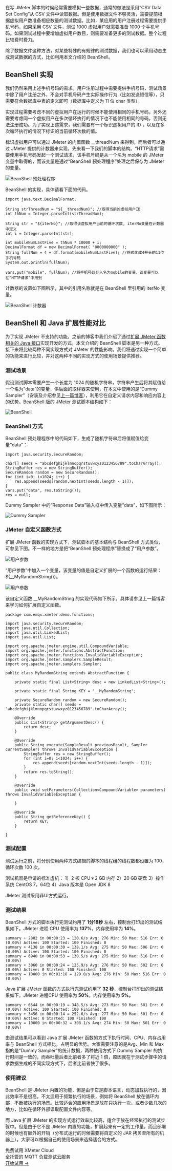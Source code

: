 在写 JMeter 脚本的时候经常需要模拟一些数据，通常的做法是采用”CSV Data Set Config”从 CSV 文件中读取数据。但是使用数据文件不够灵活，需要提前根据虚拟用户数准备相应数量的测试数据。比如，某应用的用户注册过程需要提供手机号码，如果采用 CSV 文件，测试 1000 虚拟用户就需要准备 1000 个手机号码。如果测试过程中要增加虚拟用户数目，则需要准备更多的测试数据。整个过程比较费时费力。

除了数据文件这种方法，对某些特殊的有规律的测试数据，我们也可以采用动态生成测试数据的方式，比如利用本文介绍的 BeanShell。

## BeanShell 实现

我们仍然采用上述手机号码的需求。用户注册过程中需要提供手机号码，测试场景中除了用户注册之外，不会对手机号码产生实际操作行为（比如发送短信等），只需要符合数据库中表的定义即可（数据库中定义为 11 位 char 类型）。

实现过程需要考虑不同的虚拟用户在运行的时候不能使用相同的手机号码，另外还需要考虑同一个虚拟用户在多次循环执行的情况下也不能使用相同的号码，否则无法注册成功。为了实现上述需求，我们需要有一个标识虚拟用户的 ID ，以及在多次循环执行的情况下标识的当前循环次数的值。

标识虚拟用户可以通过 JMeter 的内置函数 __threadNum 来得到，而后者可以通过 JMeter 提供的计数器来实现，先来看一下我们的脚本的结构。“HTTP请求”需要使用手机号码发起一个测试请求，该手机号码是从一个名为 mobile 的 JMeter 变量中取得的，而该变量是通过“BeanShell 预处理程序”处理之后保存为 JMeter 的变量。

![BeanShell 预处理程序](https://assets.emqx.com/images/9aaf6934d715c24ae543cf73a63bef29.png)

BeanShell 的实现，具体请看下面的代码。

```
import java.text.DecimalFormat;

String strThreadNum = "${__threadNum}"; //取得当前的虚拟用户ID
int thNum = Integer.parseInt(strThreadNum);

String str = "${iterNo}"; //取得该虚拟用户当前的循环次数, iterNo变量在计数器中定义
int i = Integer.parseInt(str);

int mobileNumLastFive = thNum * 10000 + i;
DecimalFormat df = new DecimalFormat( "0000000000" );
String fullNum = 4 + df.format(mobileNumLastFive); //格式化成4开头的11位手机号码
System.out.println(fullNum);

vars.put("mobile", fullNum); //将手机号码存入名为mobile的变量，该变量可以在“HTTP请求”中用到
```

计数器的设置如下图所示，其中的引用名称就是在 BeanShell 里引用的 iterNo 变量。

![BeanShell 计数器](https://assets.emqx.com/images/583a4ee954a8276054bac4ae2b6b8ceb.png)

## BeanShell 和 Java 扩展性能对比

为了实现 JMeter 不支持的功能，之前的博客中我们介绍了通过[扩展 JMeter 函数相关的 Java 接口](https://www.emqx.com/zh/blog/jmeter-extension-development-custom-functions)实现开发的方式，本文介绍的 BeanShell 脚本是另一种方式。接下来将比较两种不同实现方式对 JMeter 的性能影响。我们将通过实现一个简单的功能来进行比较，并对这两种不同的实现方式的使用场景提供推荐。

### 测试场景

假设测试脚本需要产生一个长度为 1024 的随机字符串，字符串产生后将其赋值给一个名为”data”的变量，供后面的取样器来使用，在本文中使用的是“Dummy Sampler”（安装及介绍参见[上一篇博客](https://www.emqx.com/zh/blog/jmeter-extension-development-custom-functions)），利用它在自定义请求内容和响应内容上的优势。BeanShell 版的 JMeter 测试脚本结构如下：

![BeanShell](https://assets.emqx.com/images/46ebb0255a637087fa66d0704a212e4f.png)

### BeanShell 方式

BeanShell 预处理程序中的代码如下，生成了随机字符串后将值赋值给变量“data”：

```
import java.security.SecureRandom;

char[] seeds = "abcdefghijklmnopqrstuvwxyz0123456789".toCharArray();
StringBuffer res = new StringBuffer();
SecureRandom random = new SecureRandom();
for (int i=0; i<1024; i++) {
	res.append(seeds[random.nextInt(seeds.length - 1)]);
}
vars.put("data", res.toString());
res = null;
```

Dummy Sampler 中的“Response Data”输入框中传入变量“data”，如下图所示：

![Dummy Sampler](https://assets.emqx.com/images/b4f0868512c23e916438e76ad2c4200e.png)

### JMeter 自定义函数方式

扩展 JMeter 函数的实现方式下，测试脚本的基本结构与 BeanShell 方式类似，可参见下图。不一样的地方是把“BeanShell 预处理程序”替换成了“用户参数”。

![用户参数](https://assets.emqx.com/images/50b2ca1e7655fe7ed0d93edc9253f70c.png)

“用户参数”中加入一个变量，该变量的值是自定义扩展的一个函数的运行结果：${__MyRandomString()}。

![用户参数](https://assets.emqx.com/images/94419470c93ed24aa4ac8afdf14ea303.png)

该自定义函数 __MyRandomString 的实现代码如下所示，具体请参见上一篇博客来学习如何扩展自定义函数。

```
package com.emqx.xmeter.demo.functions;

import java.security.SecureRandom;
import java.util.Collection;
import java.util.LinkedList;
import java.util.List;

import org.apache.jmeter.engine.util.CompoundVariable;
import org.apache.jmeter.functions.AbstractFunction;
import org.apache.jmeter.functions.InvalidVariableException;
import org.apache.jmeter.samplers.SampleResult;
import org.apache.jmeter.samplers.Sampler;

public class MyRandomString extends AbstractFunction {
	
	private static final List<String> desc = new LinkedList<String>();
	
	private static final String KEY = "__MyRandomString";
	
	private SecureRandom random = new SecureRandom();
	private static char[] seeds = "abcdefghijklmnopqrstuvwxyz0123456789".toCharArray();

	@Override
	public List<String> getArgumentDesc() {
		return desc;
	}

	@Override
	public String execute(SampleResult previousResult, Sampler currentSampler) throws InvalidVariableException {
		StringBuffer res = new StringBuffer();
		for (int i=0; i<1024; i++) {
			res.append(seeds[random.nextInt(seeds.length - 1)]);
		}
		return res.toString();
	}

	@Override
	public void setParameters(Collection<CompoundVariable> parameters) throws InvalidVariableException {
		
	}

	@Override
	public String getReferenceKey() {
		return KEY;
	}

}
```

### 测试配置

测试运行之前，将分别使用两种方式编辑的脚本的线程组的线程数都设置为 100，循环次数 100 次。

测试机器是申请的标准虚机：
1）2 核 CPU＊2 GB 内存
2）20 GB 硬盘
3）操作系统 CentOS 7，64位
4）Java 版本是 Open JDK 8

JMeter 测试采用非UI方式运行。

### 测试结果

BeanShell 方式的脚本执行完测试约用了 **1分18秒** 左右，控制台打印出的测试结果如下。JMeter 进程 CPU 使用率为 **137%**，内存使用率为 **14%**。

```
summary + 2802 in 00:00:23 = 120.6/s Avg: 276 Min: 50 Max: 516 Err: 0 (0.00%) Active: 100 Started: 100 Finished: 0
summary + 4138 in 00:00:30 = 138.1/s Avg: 275 Min: 50 Max: 506 Err: 0 (0.00%) Active: 100 Started: 100 Finished: 0
summary = 6940 in 00:00:53 = 130.5/s Avg: 275 Min: 50 Max: 516 Err: 0 (0.00%)
summary + 3060 in 00:00:24 = 125.9/s Avg: 276 Min: 50 Max: 502 Err: 0 (0.00%) Active: 0 Started: 100 Finished: 100
summary = 10000 in 00:01:18 = 129.0/s Avg: 276 Min: 50 Max: 516 Err: 0 (0.00%)
```

Java 扩展 JMeter 函数的方式执行完测试约用了 **32 秒**，控制台打印出的测试结果如下。JMeter 进程CPU 使用率为 **50%**，内存使用率为 **5%。**

```
summary + 6544 in 00:00:19 = 348.5/s Avg: 273 Min: 50 Max: 501 Err: 0 (0.00%) Active: 100 Started: 100 Finished: 0
summary + 3456 in 00:00:14 = 252.6/s Avg: 277 Min: 50 Max: 501 Err: 0 (0.00%) Active: 0 Started: 100 Finished: 100
summary = 10000 in 00:00:32 = 308.1/s Avg: 274 Min: 50 Max: 501 Err: 0 (0.00%)
```

由测试结果可以看到 Java 扩展 JMeter 函数的方式下执行时间、CPU、内存占用率与 BeanShell 方式相比，占明显的优势。大家需要注意的是Avg、Min 和 Max 指的是“Dummy Sampler”的统计数据，两种使用方式下 Dummy Sampler 的执行时间是一致的，而吞吐量后者比前者多了将近 1 倍，原因就在于测试步骤中的请求数据生成的不同实现方式下，后者比前者快了很多。

### 使用建议

BeanShell 是 JMeter 内置的功能，但是由于它是脚本语言，动态加载执行的，因此效率不是很高，不太适用于频繁执行的场景，例如将 BeanShell 放在循环内部，不断被执行的场景。比较适合的应用场景是放在只执行一次、或者少数几次的地方，比如在循环外部读取配置文件内容等。

而 Java 扩展 JMeter 的实现方式运行效率比较高，适合于放在经常执行的测试步骤中。但是由于它不是 JMeter 内置的功能，扩展起来有一定的工作量，而且部署的时候也有额外的开销（分布式运行的时候需要将自定义的 JAR 拷贝至所有的机器上）。大家可以根据自己的使用场景来选择适合的方式。



<section class="promotion">
    <div>
        免费试用 XMeter Cloud
        <div class="is-size-14 is-text-normal has-text-weight-normal">全托管的 MQTT 负载测试云服务</div>
    </div>
    <a href="https://accounts-zh.emqx.com/signup?continue=https%3A%2F%2Fxmeter-cloud.emqx.com%2FcommercialPage.html" class="button is-gradient px-5">开始试用 →</a>
</section>
